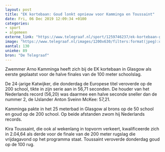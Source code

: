 ```yaml
---
layout: post
title: "EK kortebaan: Goud lonkt opnieuw voor Kamminga en Toussaint"
date: Fri, 06 Dec 2019 12:09:34 +0100
categories: 
- sport 
- algemeen 
externe_link: "https://www.telegraaf.nl/sport/1259746237/ek-kortebaan-goud-lonkt-opnieuw-voor-kamminga-en-toussaint"
image: "https://www.telegraaf.nl/images/1200x630/filters:format(jpeg):quality(80)/cdn-kiosk-api.telegraaf.nl/ec61d844-1818-11ea-80c9-02d2fb1aa1d7.jpg"
aantal: 130
unieke: 89
bron: "De Telegraaf"
---
```


<p class="intro">Zwemmer Arno Kamminga heeft zich bij de EK kortebaan in Glasgow als eerste geplaatst voor de halve finales van de 100 meter schoolslag.</p> <p>De 24-jarige Katwijker, die donderdag de Europese titel veroverde op de 200 school, tikte in zijn serie aan in 56,71 seconden. De houder van het Nederlands record (56,20) was daarmee een halve seconde sneller dan de nummer 2, de IJslander Anton Sveinn McKee: 57,21.</p><p>Kamminga pakte in het 25 meterbad in Glasgow al brons op de 50 school en goud op de 200 school. Op beide afstanden zwom hij Nederlands records.</p><p>Kira Toussaint, die ook al wekenlang in topvorm verkeert, kwalificeerde zich in 2.04,64 als derde voor de finale van de 200 meter rugslag die vrijdagavond op het programma staat. Toussaint veroverde donderdag goud op de 100 rug.</p>
